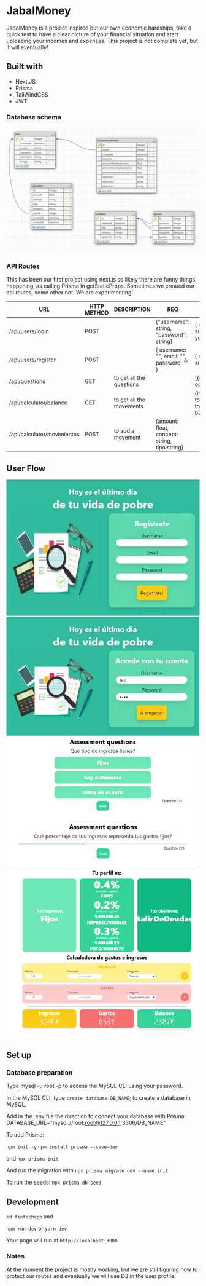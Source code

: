# JabalMoney

JabalMoney is a project inspired but our own economic hardships, take a quick test to have a clear picture of your financial situation and start uploading your incomes and expenses.
This project is not complete yet, but it will eventually!

## Built with

- Next.JS
- Prisma
- TailWindCSS
- JWT

### Database schema

![databaseschema](DBSCHEMA.PNG)

### API Routes

This has been our first project using next.js so likely there are funny things happening, as calling Prisma in getStaticProps. Sometimes we created our api routes, some other not.
We are experimenting!

| URL                         | HTTP METHOD | DESCRIPTION              | REQ                                           | RES                                                                 |
|-----------------------------|-------------|--------------------------|-----------------------------------------------|---------------------------------------------------------------------|
| /api/users/login            | POST        |                          | {"username": string, "password": string}      | { message: "Login successful, here is your token", token }          |
| /api/users/register         | POST        |                          | { username: "", email: "", password: "" }     | { message: "Register successful" }                                  |
| /api/questions              | GET         | to get all the questions |                                               | [{questions: {}, opcions:{} ]                                       |
| /api/calculator/balance     | GET         | to get all the movements |                                               | {ingresos: totalingresos,,gastos: totalgastos,,balance: balance,,}; |
| /api/calculator/movimientos | POST        | to add a movement        | {amount: float, concept: string, tipo:string} |                                                                     |
## User Flow

![register](userflow\register.jpeg)
![login](userflow\login.jpeg)
![question1](userflow\q1.jpeg)
![question2](userflow\q2.jpeg)
![profile](userflow\profile.PNG)

## Set up

### Database preparation

Type mysql -u root -p to access the MySQL CLI using your password.

In the MySQL CLI, type `create database DB_NAME`; to create a database in MySQL.

Add in the .env file the direction to connect your database with Prisma: DATABASE_URL="mysql://root:root@127.0.0.1:3306/DB_NAME"

To add Prisma:

`npm init -y`
`npm install prisma --save-dev`

and `npx prisma init`

And run the migration with `npx prisma migrate dev --name init`

To run the seeds: `npx prisma db seed`

## Development

`cd fintechapp` and

`npm run dev` or `yarn dev`

Your page will run at  `http://localhost:3000`

### Notes

At the moment the project is mostly working, but we are still figuring how to protect our routes and eventually we will use D3 in the user profile.
